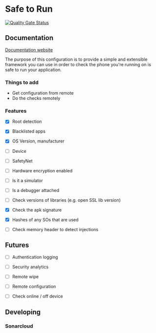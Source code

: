 # Safe to Run

[![Quality Gate Status](https://sonarcloud.io/api/project_badges/measure?project=dllewellyn_safe_to_run&metric=alert_status)](https://sonarcloud.io/dashboard?id=dllewellyn_safe_to_run)

## Documentation

[Documentation website](http://dllewellyn.github.io/safe_to_run/)

The purpose of this configuration is to provide a simple and extensible framework you can use in order to check the
phone you're running on is safe to run your application.

### Things to add

* Get configuration from remote
* Do the checks remotely

### Features

- [x] Root detection

- [x] Blacklisted apps

- [x] OS Version, manufacturer

- [ ] Device

- [ ] SafetyNet

- [ ] Hardware encryption enabled

- [ ] Is it a simulator

- [ ] Is a debugger attached

- [ ] Check versions of libraries (e.g. open SSL lib version)

- [x] Check the apk signature

- [x] Hashes of any SOs that are used

- [ ] Check memory header to detect injections

## Futures

- [ ] Authentication logging

- [ ] Security analytics

- [ ] Remote wipe

- [ ] Remote configuration

- [ ] Check online / off device 


## Developing

### Sonarcloud

